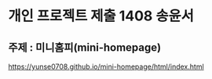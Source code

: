 # 개인 프로젝트 제출 1408 송윤서

## 주제 : 미니홈피(mini-homepage)

https://yunse0708.github.io/mini-homepage/html/index.html
